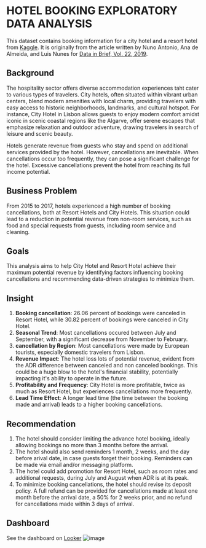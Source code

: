 # **HOTEL BOOKING EXPLORATORY DATA ANALYSIS**
This dataset contains booking information for a city hotel and a resort hotel from [Kaggle](https://www.kaggle.com/datasets/jessemostipak/hotel-booking-demand/data). It is originally from the article written by Nuno Antonio, Ana de Almeida, and Luis Nunes for [Data in Brief, Vol. 22, 2019](https://www.sciencedirect.com/science/article/pii/S2352340918315191).

## Background
The hospitality sector offers diverse accommodation experiences taht cater to various types of travelers. City hotels, often situated within vibrant urban centers, blend modern amenities with local charm, providing travelers with easy access to historic neighborhoods, landmarks, and cultural hotspot. For instance, City Hotel in Lisbon allows guests to enjoy modern comfort amidst iconic in scenic coastal regions like the Algarve, offer serene escapes that emphasize relaxation and outdoor adventure, drawing travelers in search of leisure and scenic beauty.

Hotels generate revenue from guests who stay and spend on additional services provided by the hotel. However, cancellations are inevitable. When cancellations occur too frequently, they can pose a significant challenge for the hotel. Excessive cancellations prevent the hotel from reaching its full income potential.

## Business Problem
From 2015 to 2017, hotels experienced a high number of booking cancellations, both at Resort Hotels and City Hotels. This situation could lead to a reduction in potential revenue from non-room services, such as food and special requests from guests, including room service and cleaning.

## Goals
This analysis aims to help City Hotel and Resort Hotel achieve their maximum potential revenue by identifying factors influencing booking cancellations and recommending data-driven strategies to minimize them.

## Insight
1. **Booking cancellation**: 26.06 percent of bookings were canceled in Resort Hotel, while 30.82 percent of bookings were canceled in City Hotel.
2. **Seasonal Trend**: Most cancellations occured between July and September, with a significant decrease from November to February.
3. **cancellation by Region**: Most cancellations were made by European tourists, especially domestic travelers from Lisbon.
4. **Revenue Impact**: The hotel loss lots of potential revenue, evident from the ADR difference between canceled and non canceled bookings. This could be a huge blow to the hotel's financial stability, potentially impacting it's ability to operate in the future.
5. **Profitability and Frequency**: City Hotel is more profitable, twice as much as Resort Hotel, but experiences cancellations more frequently.
6. **Lead Time Effect**: A longer lead time (the time between the booking made and arrival) leads to a higher booking cancellations.

## Recommendation
1. The hotel should consider limiting the advance hotel booking, ideally allowing bookings no more than 3 months before the arrival.
2. The hotel should also send reminders 1 month, 2 weeks, and the day before arival date, in case guests forget their booking. Reminders can be made via email and/or messaging platform.
3. The hotel could add promotion for Resort Hotel, such as room rates and additional requests, during July and August when ADR is at its peak.
4. To minimize booking cancellations, the hotel should revise its deposit policy. A full refund can be provided for cancellations made at least one month before the arrival date, a 50% for 2 weeks prior, and no refund for cancellations made within 3 days of arrival.

## Dashboard
See the dashboard on [Looker](https://lookerstudio.google.com/s/knSbv8CgBe4)
![image](https://github.com/user-attachments/assets/17696eeb-3459-43cc-8ece-0916402559d9)
